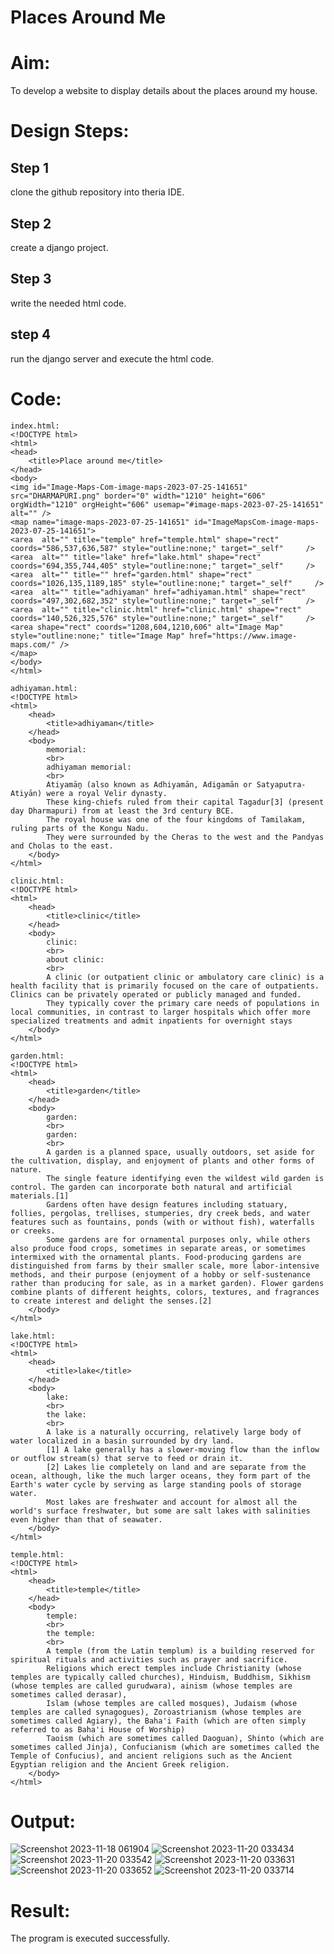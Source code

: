 # Places Around Me
# Aim:
To develop a website to display details about the places around my house.

# Design Steps:
## Step 1
clone the github repository into theria IDE.
## Step 2
create a django project.
## Step 3
write the needed html code.
## step 4
run the django server and execute the html code.

# Code:
```
index.html:
<!DOCTYPE html>
<html>
<head>
    <title>Place around me</title>
</head>
<body>
<img id="Image-Maps-Com-image-maps-2023-07-25-141651" src="DHARMAPURI.png" border="0" width="1210" height="606" orgWidth="1210" orgHeight="606" usemap="#image-maps-2023-07-25-141651" alt="" />
<map name="image-maps-2023-07-25-141651" id="ImageMapsCom-image-maps-2023-07-25-141651">
<area  alt="" title="temple" href="temple.html" shape="rect" coords="586,537,636,587" style="outline:none;" target="_self"     />
<area  alt="" title="lake" href="lake.html" shape="rect" coords="694,355,744,405" style="outline:none;" target="_self"     />
<area  alt="" title="" href="garden.html" shape="rect" coords="1026,135,1189,185" style="outline:none;" target="_self"     />
<area  alt="" title="adhiyaman" href="adhiyaman.html" shape="rect" coords="497,302,682,352" style="outline:none;" target="_self"     />
<area  alt="" title="clinic.html" href="clinic.html" shape="rect" coords="140,526,325,576" style="outline:none;" target="_self"     />
<area shape="rect" coords="1208,604,1210,606" alt="Image Map" style="outline:none;" title="Image Map" href="https://www.image-maps.com/" />
</map>
</body>
</html>

adhiyaman.html:
<!DOCTYPE html>
<html>
    <head>
        <title>adhiyaman</title>
    </head>
    <body>
        memorial:
        <br>
        adhiyaman memorial:
        <br>
        Atiyamāṉ (also known as Adhiyamān, Adigamān or Satyaputra-Atiyān) were a royal Velir dynasty. 
        These king-chiefs ruled from their capital Tagadur[3] (present day Dharmapuri) from at least the 3rd century BCE.
        The royal house was one of the four kingdoms of Tamilakam, ruling parts of the Kongu Nadu.
        They were surrounded by the Cheras to the west and the Pandyas and Cholas to the east. 
    </body>
</html>

clinic.html:
<!DOCTYPE html>
<html>
    <head>
        <title>clinic</title>
    </head>
    <body>
        clinic:
        <br>
        about clinic:
        <br>
        A clinic (or outpatient clinic or ambulatory care clinic) is a health facility that is primarily focused on the care of outpatients. Clinics can be privately operated or publicly managed and funded.
        They typically cover the primary care needs of populations in local communities, in contrast to larger hospitals which offer more specialized treatments and admit inpatients for overnight stays
    </body>
</html>

garden.html:
<!DOCTYPE html>
<html>
    <head>
        <title>garden</title>
    </head>
    <body>
        garden:
        <br>
        garden:
        <br>
        A garden is a planned space, usually outdoors, set aside for the cultivation, display, and enjoyment of plants and other forms of nature. 
        The single feature identifying even the wildest wild garden is control. The garden can incorporate both natural and artificial materials.[1]
        Gardens often have design features including statuary, follies, pergolas, trellises, stumperies, dry creek beds, and water features such as fountains, ponds (with or without fish), waterfalls or creeks. 
        Some gardens are for ornamental purposes only, while others also produce food crops, sometimes in separate areas, or sometimes intermixed with the ornamental plants. Food-producing gardens are distinguished from farms by their smaller scale, more labor-intensive methods, and their purpose (enjoyment of a hobby or self-sustenance rather than producing for sale, as in a market garden). Flower gardens combine plants of different heights, colors, textures, and fragrances to create interest and delight the senses.[2] 
    </body>
</html>

lake.html:
<!DOCTYPE html>
<html>
    <head>
        <title>lake</title>
    </head>
    <body>
        lake:
        <br>
        the lake:
        <br>
        A lake is a naturally occurring, relatively large body of water localized in a basin surrounded by dry land.
        [1] A lake generally has a slower-moving flow than the inflow or outflow stream(s) that serve to feed or drain it.
        [2] Lakes lie completely on land and are separate from the ocean, although, like the much larger oceans, they form part of the Earth's water cycle by serving as large standing pools of storage water. 
        Most lakes are freshwater and account for almost all the world's surface freshwater, but some are salt lakes with salinities even higher than that of seawater. 
    </body>
</html>

temple.html:
<!DOCTYPE html>
<html>
    <head>
        <title>temple</title>
    </head>
    <body>
        temple:
        <br>
        the temple:
        <br>
        A temple (from the Latin templum) is a building reserved for spiritual rituals and activities such as prayer and sacrifice. 
        Religions which erect temples include Christianity (whose temples are typically called churches), Hinduism, Buddhism, Sikhism (whose temples are called gurudwara), ainism (whose temples are sometimes called derasar), 
        Islam (whose temples are called mosques), Judaism (whose temples are called synagogues), Zoroastrianism (whose temples are sometimes called Agiary), the Baha'i Faith (which are often simply referred to as Baha'i House of Worship) 
        Taoism (which are sometimes called Daoguan), Shinto (which are sometimes called Jinja), Confucianism (which are sometimes called the Temple of Confucius), and ancient religions such as the Ancient Egyptian religion and the Ancient Greek religion. 
    </body>
</html>
```

# Output:
![Screenshot 2023-11-18 061904](https://github.com/Lokhnath10/Ex-04-webTech_imagemap/assets/138969918/568dbcc4-1927-49ad-ae83-8d4446354d64)
![Screenshot 2023-11-20 033434](https://github.com/Lokhnath10/Ex-04-webTech_imagemap/assets/138969918/d1add338-3a46-464f-9635-2ea5e93efcd2)
![Screenshot 2023-11-20 033542](https://github.com/Lokhnath10/Ex-04-webTech_imagemap/assets/138969918/03dc94cb-ae05-4b8a-815d-4dc4a87c2d4d)
![Screenshot 2023-11-20 033631](https://github.com/Lokhnath10/Ex-04-webTech_imagemap/assets/138969918/2393250d-a2e0-471d-8ba0-133e92dacb04)
![Screenshot 2023-11-20 033652](https://github.com/Lokhnath10/Ex-04-webTech_imagemap/assets/138969918/46ffd471-977d-4498-b500-522114b3b6a6)
![Screenshot 2023-11-20 033714](https://github.com/Lokhnath10/Ex-04-webTech_imagemap/assets/138969918/65a74f5a-7cef-4f33-be38-2f74f95472ba)

# Result:
The program is executed successfully.
